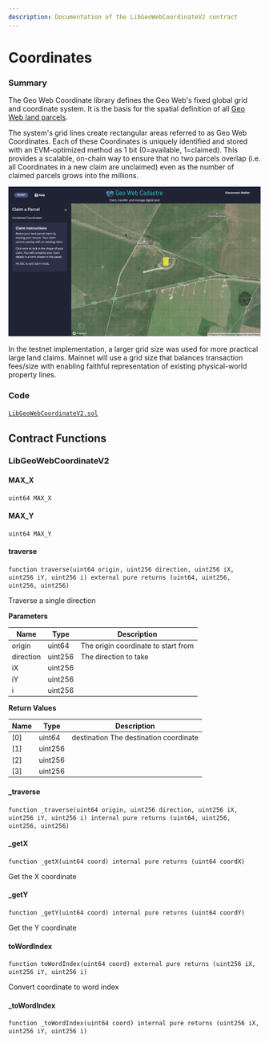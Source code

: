 ```yaml
---
description: Documentation of the LibGeoWebCoordinateV2 contract
---
```


# Coordinates

### Summary

The Geo Web Coordinate library defines the Geo Web's fixed global grid and coordinate system. It is the basis for the spatial definition of all [Geo Web land parcels](../../../../concepts/digital-land.md).

The system's grid lines create rectangular areas referred to as Geo Web Coordinates. Each of these Coordinates is uniquely identified and stored with an EVM-optimized method as 1 bit (0=available, 1=claimed). This provides a scalable, on-chain way to ensure that no two parcels overlap (i.e. all Coordinates in a new claim are unclaimed) even as the number of claimed parcels grows into the millions.

![A single Geo Web Coordinate (yellow rectangle) on testnet](<../../../../.gitbook/assets/Geo Web Coordinate.png>)

In the testnet implementation, a larger grid size was used for more practical large land claims. Mainnet will use a grid size that balances transaction fees/size with enabling faithful representation of existing physical-world property lines.

### Code

[`LibGeoWebCoordinateV2.sol`](https://github.com/Geo-Web-Project/core-contracts/blob/main/contracts/registry/libraries/LibGeoWebCoordinateV2.sol)

## Contract Functions

### LibGeoWebCoordinateV2

#### MAX\_X

```solidity
uint64 MAX_X
```

#### MAX\_Y

```solidity
uint64 MAX_Y
```

#### traverse

```solidity
function traverse(uint64 origin, uint256 direction, uint256 iX, uint256 iY, uint256 i) external pure returns (uint64, uint256, uint256, uint256)
```

Traverse a single direction

**Parameters**

| Name      | Type    | Description                         |
| --------- | ------- | ----------------------------------- |
| origin    | uint64  | The origin coordinate to start from |
| direction | uint256 | The direction to take               |
| iX        | uint256 |                                     |
| iY        | uint256 |                                     |
| i         | uint256 |                                     |

**Return Values**

| Name | Type    | Description                            |
| ---- | ------- | -------------------------------------- |
| \[0] | uint64  | destination The destination coordinate |
| \[1] | uint256 |                                        |
| \[2] | uint256 |                                        |
| \[3] | uint256 |                                        |

#### \_traverse

```solidity
function _traverse(uint64 origin, uint256 direction, uint256 iX, uint256 iY, uint256 i) internal pure returns (uint64, uint256, uint256, uint256)
```

#### \_getX

```solidity
function _getX(uint64 coord) internal pure returns (uint64 coordX)
```

Get the X coordinate

#### \_getY

```solidity
function _getY(uint64 coord) internal pure returns (uint64 coordY)
```

Get the Y coordinate

#### toWordIndex

```solidity
function toWordIndex(uint64 coord) external pure returns (uint256 iX, uint256 iY, uint256 i)
```

Convert coordinate to word index

#### \_toWordIndex

```solidity
function _toWordIndex(uint64 coord) internal pure returns (uint256 iX, uint256 iY, uint256 i)
```

